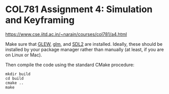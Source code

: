 # COL781 Assignment 4: Simulation and Keyframing

<https://www.cse.iitd.ac.in/~narain/courses/col781/a4.html>

Make sure that [GLEW](https://glew.sourceforge.net/), [glm](https://github.com/g-truc/glm), and [SDL2](https://www.libsdl.org/) are installed. Ideally, these should be installed by your package manager rather than manually (at least, if you are on Linux or Mac).

Then compile the code using the standard CMake procedure:

```
mkdir build
cd build
cmake ..
make
```

